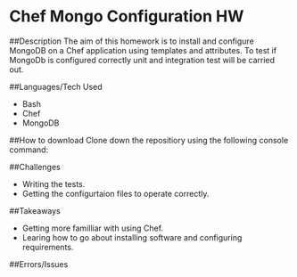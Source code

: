 # Chef Mongo Configuration HW

##Description
The aim of this homework is to install and configure MongoDB on a Chef application using templates and attributes. To test if MongoDb is configured correctly unit and integration test will be carried out.

##Languages/Tech Used
* Bash
* Chef
* MongoDB

##How to download
Clone down the repositiory using the following console command:


##Challenges
* Writing the tests.
* Getting the configurtaion files to operate correctly.

##Takeaways
* Getting more familliar with using Chef.
* Learing how to go about installing software and configuring requirements.

##Errors/Issues
